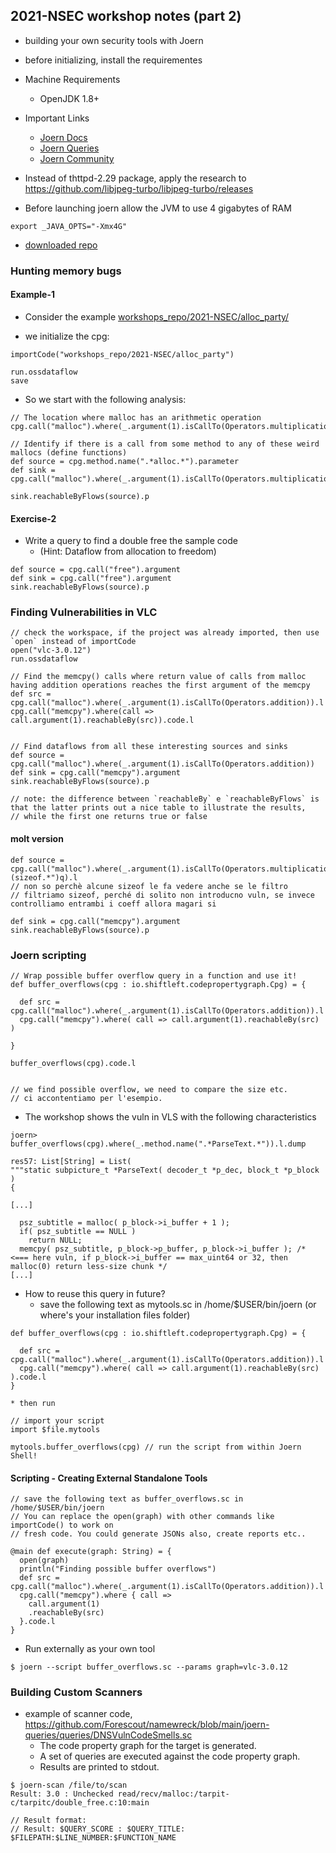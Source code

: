 
## 2021-NSEC workshop notes (part 2)

 - building your own security tools with Joern

 - before initializing, install the requirementes

 - Machine Requirements
    * OpenJDK 1.8+

 - Important Links
    * [Joern Docs](https://docs.joern.io)
    * [Joern Queries](https://queries.joern.io)
    * [Joern Community](https://discord.gg/AUzy45EHdf)

 - Instead of thttpd-2.29 package, apply the research to https://github.com/libjpeg-turbo/libjpeg-turbo/releases

 - Before launching joern allow the JVM to use 4 gigabytes of RAM
```
export _JAVA_OPTS="-Xmx4G"
```

 - [downloaded repo](workshops_repo/2021-NSEC)


### Hunting memory bugs

#### Example-1

 - Consider the example [workshops_repo/2021-NSEC/alloc_party/](workshops_repo/2021-NSEC/alloc_party/)

 - we initialize the cpg:
```
importCode("workshops_repo/2021-NSEC/alloc_party")

run.ossdataflow
save
```

 - So we start with the following analysis:
```
// The location where malloc has an arithmetic operation
cpg.call("malloc").where(_.argument(1).isCallTo(Operators.multiplication)).code.l

// Identify if there is a call from some method to any of these weird mallocs (define functions)
def source = cpg.method.name(".*alloc.*").parameter
def sink = cpg.call("malloc").where(_.argument(1).isCallTo(Operators.multiplication)).argument

sink.reachableByFlows(source).p

```


#### Exercise-2

 - Write a query to find a double free the sample code
    * (Hint: Dataflow from allocation to freedom)

```
def source = cpg.call("free").argument
def sink = cpg.call("free").argument
sink.reachableByFlows(source).p

```


### Finding Vulnerabilities in VLC

```
// check the workspace, if the project was already imported, then use `open` instead of importCode
open("vlc-3.0.12")
run.ossdataflow

// Find the memcpy() calls where return value of calls from malloc having addition operations reaches the first argument of the memcpy
def src = cpg.call("malloc").where(_.argument(1).isCallTo(Operators.addition)).l
cpg.call("memcpy").where(call => call.argument(1).reachableBy(src)).code.l


// Find dataflows from all these interesting sources and sinks
def source = cpg.call("malloc").where(_.argument(1).isCallTo(Operators.addition))
def sink = cpg.call("memcpy").argument
sink.reachableByFlows(source).p

// note: the difference between `reachableBy` e `reachableByFlows` is that the latter prints out a nice table to illustrate the results, 
// while the first one returns true or false

```

#### molt version

```
def source = cpg.call("malloc").where(_.argument(1).isCallTo(Operators.multiplication)).whereNot(_.code(".*malloc\\(sizeof.*")q).l
// non so perchè alcune sizeof le fa vedere anche se le filtro
// filtriamo sizeof, perché di solito non introducno vuln, se invece controlliamo entrambi i coeff allora magari si

def sink = cpg.call("memcpy").argument
sink.reachableByFlows(source).p

```



### Joern scripting

```
// Wrap possible buffer overflow query in a function and use it!
def buffer_overflows(cpg : io.shiftleft.codepropertygraph.Cpg) = {

  def src = cpg.call("malloc").where(_.argument(1).isCallTo(Operators.addition)).l
  cpg.call("memcpy").where( call => call.argument(1).reachableBy(src) )

}

buffer_overflows(cpg).code.l


// we find possible overflow, we need to compare the size etc.
// ci accontentiamo per l'esempio.
```

 - The workshop shows the vuln in VLS with the following characteristics
```
joern> buffer_overflows(cpg).where(_.method.name(".*ParseText.*")).l.dump

res57: List[String] = List(
"""static subpicture_t *ParseText( decoder_t *p_dec, block_t *p_block )
{

[...]

  psz_subtitle = malloc( p_block->i_buffer + 1 );
  if( psz_subtitle == NULL )
    return NULL;
  memcpy( psz_subtitle, p_block->p_buffer, p_block->i_buffer ); /* <=== here vuln, if p_block->i_buffer == max_uint64 or 32, then malloc(0) return less-size chunk */
[...]
```



 - How to reuse this query in future?
    * save the following text as mytools.sc in /home/$USER/bin/joern (or where's your installation files folder)
```
def buffer_overflows(cpg : io.shiftleft.codepropertygraph.Cpg) = {

  def src = cpg.call("malloc").where(_.argument(1).isCallTo(Operators.addition)).l
  cpg.call("memcpy").where( call => call.argument(1).reachableBy(src) ).code.l
}
```
    * then run
```
// import your script
import $file.mytools

mytools.buffer_overflows(cpg) // run the script from within Joern Shell!
```


#### Scripting - Creating External Standalone Tools
```
// save the following text as buffer_overflows.sc in /home/$USER/bin/joern
// You can replace the open(graph) with other commands like importCode() to work on
// fresh code. You could generate JSONs also, create reports etc..

@main def execute(graph: String) = {
  open(graph)
  println("Finding possible buffer overflows")
  def src = cpg.call("malloc").where(_.argument(1).isCallTo(Operators.addition)).l
  cpg.call("memcpy").where { call =>
    call.argument(1)
    .reachableBy(src)
  }.code.l
}
```

 - Run externally as your own tool
```
$ joern --script buffer_overflows.sc --params graph=vlc-3.0.12
```


### Building Custom Scanners

 - example of scanner code, https://github.com/Forescout/namewreck/blob/main/joern-queries/queries/DNSVulnCodeSmells.sc
    * The code property graph for the target is generated.
    * A set of queries are executed against the code property graph.
    * Results are printed to stdout.
```
$ joern-scan /file/to/scan
Result: 3.0 : Unchecked read/recv/malloc:/tarpit-c/tarpitc/double_free.c:10:main

// Result format:
// Result: $QUERY_SCORE : $QUERY_TITLE: $FILEPATH:$LINE_NUMBER:$FUNCTION_NAME
```

 
